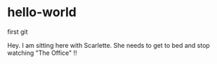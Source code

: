 # hello-world
first git

Hey. I am sitting here with Scarlette. She needs to get to bed and stop watching "The Office" !!
